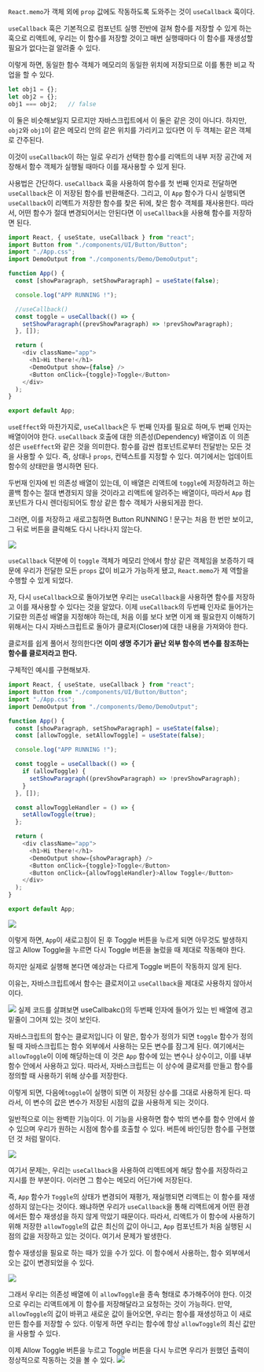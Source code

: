 `React.memo`가 객체 외에 `prop` 값에도
작동하도록 도와주는 것이 `useCallback` 훅이다.

`useCallback` 훅은 기본적으로
컴포넌트 실행 전반에 걸쳐 함수를 저장할 수 있게 하는 훅으로
리액트에, 우리는 이 함수를 저장할 것이고
매번 실행때마다 이 함수를 재생성할 필요가 없다는걸 알려줄 수 있다.


이렇게 하면, 동일한 함수 객체가 메모리의 동일한 위치에 저장되므로
이를 통한 비교 작업을 할 수 있다.

```javascript
let obj1 = {};
let obj2 = {};
obj1 === obj2;   // false
```
이 둘은 비슷해보일지 모르지만 자바스크립트에서 이 둘은 같은 것이 아니다. 하지만, `obj2`와 `obj1`이 같은 메모리 안의 같은 위치를 가리키고 있다면 이 두 객체는 같은 객체로 간주된다.

이것이 `useCallback`이 하는 일로 우리가 선택한 함수를
리액트의 내부 저장 공간에 저장해서 함수 객체가 실행될 때마다 이를 재사용할 수 있게 된다.

사용법은 간단하다.
`useCallback` 훅을 사용하여 함수를 첫 번째 인자로 전달하면
`useCallback`은 이 저장된 함수를 반환해준다.
그리고, 이 `App` 함수가 다시 실행되면 `useCallback`이 리액트가 저장한 함수를 찾은 뒤에, 찾은 함수 객체를 재사용한다.
따라서, 어떤 함수가 절대 변경되어서는 안된다면
이 `useCallback`을 사용해 함수를 저장하면 된다.

```javascript
import React, { useState, useCallback } from "react";
import Button from "./components/UI/Button/Button";
import "./App.css";
import DemoOutput from "./components/Demo/DemoOutput";

function App() {
  const [showParagraph, setShowParagraph] = useState(false);

  console.log("APP RUNNING !");

  //useCallback()
  const toggle = useCallback(() => {
    setShowParagraph((prevShowParagraph) => !prevShowParagraph);
  }, []);

  return (
    <div className="app">
      <h1>Hi there!</h1>
      <DemoOutput show={false} />
      <Button onClick={toggle}>Toggle</Button>
    </div>
  );
}

export default App;

```

`useEffect`와 마찬가지로, `useCallback`은 두 번째 인자를 필요로 하며,두 번째 인자는 배열이어야 한다.
`useCallback` 호출에 대한 의존성(Dependency) 배열이죠
이 의존성은 `useEffect`와 같은 것을 의미한다.
함수를 감싼 컴포넌트로부터 전달받는 모든 것을 사용할 수 있다.
즉, 상태나 `props`, 컨텍스트를 지정할 수 있다.
여기에서는 업데이트 함수의 상태만을 명시하면 된다.

두번재 인자에 빈 의존성 배열이 있는데, 이 배열은 리액트에
`toggle`에 저장하려고 하는 콜백 함수는 절대 변경되지 않을 것이라고
리액트에 알려주는 배열이다, 따라서 `App` 컴포넌트가 다시 렌더링되어도
항상 같은 함수 객체가 사용되게끔 한다.

그러면, 이를 저장하고 새로고침하면 Button RUNNING ! 문구는 처음 한 번만 보이고, 그 뒤로 버튼을 클릭해도 다시 나타나지 않는다.

![](https://velog.velcdn.com/images/zenu98/post/5ce1ff8a-5f87-477c-a44f-39f100a34292/image.png)


`useCallback` 덕분에 이 `toggle` 객체가 메모리 안에서 항상 같은 객체임을 보증하기 때문에 우리가 전달한 모든 `props` 값이 비교가 가능하게 됐고, `React.memo`가 제 역할을 수행할 수 있게 되었다.


자, 다시 `useCallback`으로 돌아가보면 우리는 `useCallback`을 사용하면 함수를 저장하고 이를 재사용할 수 있다는 것을 알았다.
이제 `useCallback`의 두번째 인자로 들어가는 기묘한 의존성 배열을 지정해야 하는데, 처음 이를 보다 보면 이게 왜 필요한지 이해하기 위해서는 다시 자바스크립트로 돌아가 클로저(Closer)에 대한 내용을 가져와야 한다. 

클로저를 쉽게 풀어서 정의한다면 **이미 생명 주기가 끝난 외부 함수의 변수를 참조하는 함수를 클로저라고 한다.**

구체적인 예시를 구현해보자.

```javascript
import React, { useState, useCallback } from "react";
import Button from "./components/UI/Button/Button";
import "./App.css";
import DemoOutput from "./components/Demo/DemoOutput";

function App() {
  const [showParagraph, setShowParagraph] = useState(false);
  const [allowToggle, setAllowToggle] = useState(false);

  console.log("APP RUNNING !");

  const toggle = useCallback(() => {
    if (allowToggle) {
      setShowParagraph((prevShowParagraph) => !prevShowParagraph);
    }
  }, []);

  const allowToggleHandler = () => {
    setAllowToggle(true);
  };

  return (
    <div className="app">
      <h1>Hi there!</h1>
      <DemoOutput show={showParagraph} />
      <Button onClick={toggle}>Toggle</Button>
      <Button onClick={allowToggleHandler}>Allow Toggle</Button>
    </div>
  );
}

export default App;


```
![](https://velog.velcdn.com/images/zenu98/post/3e24f2e1-d4a8-4a37-8332-e867104b1e2c/image.png)

이렇게 하면, `App`이 새로고침이 된 후 Toggle 버튼을 누르게 되면
아무것도 발생하지 않고 Allow Toggle을 누르면 다시 Toggle 버튼을 눌렀을 때 제대로 작동해야 한다.

하지만 실제로 실행해 본다면 예상과는 다르게 Toggle 버튼이 작동하지 않게 된다.

이유는, 자바스크립트에서 함수는 클로저이고 `useCallback`을 제대로 사용하지 않아서이다.

![](https://velog.velcdn.com/images/zenu98/post/3cacb87e-7eef-4291-a792-207ab06a02a7/image.png)
실제 코드를 살펴보면 useCallbakc()의 두번째 인자에 들어가 있는 빈 배열에 경고 밑줄이 그어져 있는 것이 보인다.

자바스크립트의 함수는 클로저입니다 이 말은, 함수가 정의가 되면
`toggle` 함수가 정의될 때 자바스크립트는 함수 외부에서 사용하는 모든 변수를 잠그게 된다. 
여기에서는 `allowToggle`이 이에 해당하는데
이 것은 `App` 함수에 있는 변수나 상수이고, 이를 내부함수 안에서
사용하고 있다. 
따라서, 자바스크립트는 이 상수에 클로저를 만들고
함수를 정의할 때 사용하기 위해 상수를 저장한다.

이렇게 되면, 다음에`toggle`이 실행이 되면 이 저장된 상수를 그대로 사용하게 된다. 따라서, 이 변수의 값은 변수가 저장된 시점의 값을 사용하게 되는 것이다.

일반적으로 이는 완벽한 기능이다. 이 기능을 사용하면 함수 밖의 변수를 함수 안에서 쓸 수 있으며 우리가 원하는 시점에 함수를 호출할 수 있다. 버튼에 바인딩한 함수를 구현했던 것 처럼 말이다.

![](https://velog.velcdn.com/images/zenu98/post/b96818b8-b4c5-4818-a673-5b7659fda570/image.png)


여기서 문제는, 우리는 `useCallback`을 사용하여 리액트에게 해당 함수를 저장하라고 지시를 한 부분이다. 이러면 그 함수는 메모리 어딘가에 저장된다.

즉, `App` 함수가 `Toggle`의 상태가 변경되어 재평가, 재실행되면
리액트는 이 함수를 재생성하지 않는다는 것이다.
왜냐하면 우리가 `useCallback`을 통해 리액트에게 어떤 환경에서든 함수 재생성을 하지 않게 막았기 때문이다.
따라서, 리액트가 이 함수에 사용하기 위해 저장한
`allowToggle`의 값은 최신의 값이 아니고, `App` 컴포넌트가
처음 실행된 시점의 값을 저장하고 있는 것이다. 여기서 문제가 발생한다.

함수 재생성을 필요로 하는 때가 있을 수가 있다.
이 함수에서 사용하는, 함수 외부에서 오는 값이 변경되었을 수 있다.

![](https://velog.velcdn.com/images/zenu98/post/5acfc2c9-3870-4363-a1dc-e5ff5fcff76b/image.png)

그래서 우리는 의존성 배열에 이 `allowToggle`을 종속 형태로 추가해주어야 한다. 이것으로 우리는 리액트에게 이 함수를 저장해달라고 요청하는 것이 가능하다. 만약, `allowToggle`의 값이 바뀌고 새로운 값이 들어오면, 우리는 함수를 재생성하고 이 새로 만든 함수를 저장할 수 있다.
이렇게 하면 우리는 함수에 항상 `allowToggle`의 최신 값만을
사용할 수 있다.

이제 Allow Toggle 버튼을 누르고 Toggle 버튼을 다시 누르면
우리가 원했던 출력이 정상적으로 작동하는 것을 볼 수 있다.
![](https://velog.velcdn.com/images/zenu98/post/502e2c5b-221b-4f68-8603-7420eae9c760/image.png)
